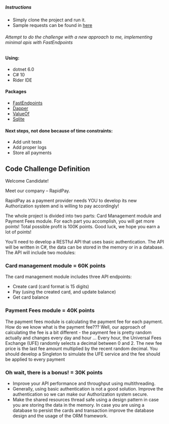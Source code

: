 ##### Instructions
- Simply clone the project and run it.
- Sample requests can be found in [here](RapidPay.Api/sample_requests.http)


###### Attempt to do the challenge with a new approach to me, implementing minimal apis with FastEndpoints
 
#### Using:
- dotnet 6.0
- C# 10
- Rider IDE

#### Packages
- [FastEndpoints](https://fast-endpoints.com/)
- [Dapper](https://github.com/DapperLib/Dapper)
- [ValueOf](https://github.com/mcintyre321/ValueOf/)
- [Sqlite](https://system.data.sqlite.org/index.html/doc/trunk/www/index.wiki)

#### Next steps, not done because of time constraints:
- Add unit tests
- Add proper logs
- Store all payments

## Code Challenge Definition
Welcome Candidate!

Meet our company – RapidPay.

RapidPay as a payment provider needs YOU to develop its new Authorization system and is willing to
pay accordingly!

The whole project is divided into two parts: Card Management module and Payment Fees module.
For each part you accomplish, you will get more points!
Total possible profit is 100K points.
Good luck, we hope you earn a lot of points!

You’ll need to develop a RESTful API that uses basic authentication.
The API will be written in C#, the data can be stored in the memory or in a database. The API will include
two modules:

### Card management module = 60K points
The card management module includes three API endpoints:
- Create card (card format is 15 digits)
- Pay (using the created card, and update balance)
- Get card balance

### Payment Fees module = 40K points
The payment fees module is calculating the payment fee for each payment.
How do we know what is the payment fee???
Well, our approach of calculating the fee is a bit different - the payment fee is pretty random actually
and changes every day and hour ...
Every hour, the Universal Fees Exchange (UFE) randomly selects a decimal between 0 and 2.
The new fee price is the last fee amount multiplied by the recent random decimal.
You should develop a Singleton to simulate the UFE service and the fee should be applied to every
payment

### Oh wait, there is a bonus! = 30K points
- Improve your API performance and throughput using multithreading.
- Generally, using basic authentication is not a good solution. Improve the authentication so we
  can make our Authorization system secure.
- Make the shared resources thread safe using a design pattern in case you are storing the data in
  the memory. In case you are using a database to persist the cards and transaction improve the
  database design and the usage of the ORM framework.